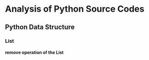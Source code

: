 # Analysis of Python Source Codes

## Python Data Structure

### List

#### remove operation of the List



